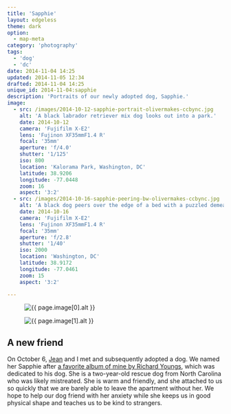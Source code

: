 ```yaml
---
title: 'Sapphie'
layout: edgeless
theme: dark
option:
  - map-meta
category: 'photography'
tags:
  - 'dog'
  - 'dc'
date: 2014-11-04 14:25
updated: 2014-11-05 12:34
drafted: 2014-11-04 14:25
unique_id: 2014-11-04:sapphie
description: 'Portraits of our newly adopted dog, Sapphie.'
image:
  - src: /images/2014-10-12-sapphie-portrait-olivermakes-ccbync.jpg
    alt: 'A black labrador retriever mix dog looks out into a park.'
    date: 2014-10-12
    camera: 'Fujifilm X-E2'
    lens: 'Fujinon XF35mmF1.4 R'
    focal: '35mm'
    aperture: 'f/4.0'
    shutter: '1/125'
    iso: 800
    location: 'Kalorama Park, Washington, DC'
    latitude: 38.9206
    longitude: -77.0448
    zoom: 16
    aspect: '3:2'
  - src: /images/2014-10-16-sapphie-peering-bw-olivermakes-ccbync.jpg
    alt: 'A black dog peers over the edge of a bed with a puzzled demeanor.'
    date: 2014-10-16
    camera: 'Fujifilm X-E2'
    lens: 'Fujinon XF35mmF1.4 R'
    focal: '35mm'
    aperture: 'f/2.8'
    shutter: '1/40'
    iso: 2000
    location: 'Washington, DC'
    latitude: 38.9172
    longitude: -77.0461
    zoom: 15
    aspect: '3:2'

---
```


<figure class="image--wide">
  <img
    src="{{ page.image[0].src | imgix_url: w: 720, q: 50 }}"
    sizes="{{ site.sizes }}"
    srcset="{% for source in site.srcset %}{{ page.image[0].src | imgix_url: w: site.srcset[forloop.index0] }} {{ site.srcset[forloop.index0] }}w{% if forloop.last == false %}, {% endif %}{% endfor %}"
    alt="{{ page.image[0].alt }}">
</figure>

<figure class="image--wide">
  <img
    src="{{ page.image[1].src | imgix_url: w: 720, q: 50 }}"
    sizes="{{ site.sizes }}"
    srcset="{% for source in site.srcset %}{{ page.image[1].src | imgix_url: w: site.srcset[forloop.index0] }} {{ site.srcset[forloop.index0] }}w{% if forloop.last == false %}, {% endif %}{% endfor %}"
    alt="{{ page.image[1].alt }}">
</figure>

<section class="essay">
  <h2>A new friend</h2>
  <p>On <time datetime="2014-10-06">October 6</time>, <a href="http://jeancflanagan.com">Jean</a> and I met and subsequently adopted a dog. We named her Sapphie after <a href="http://www.jagjaguwar.com/onesheet.php?cat=JAG019">a favorite album of mine by Richard Youngs</a>, which was dedicated to his dog. She is a two-year-old rescue dog from North Carolina who was likely mistreated. She is warm and friendly, and she attached to us so quickly that we are barely able to leave the apartment without her. We hope to help our dog friend with her anxiety while she keeps us in good physical shape and teaches us to be kind to strangers.</p>
</section>
